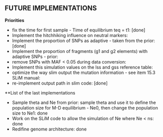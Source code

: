 ## **FUTURE IMPLEMENTATIONS**

**Priorities**
- fix the time for first sample - Time of equilibrium teq = t1: [done]
- Implement the hitchhiking influence on neutral markers:
- Implement the proportion of SNPs as adaptive - taken from the prior: [done]
- Implement the proportion of fragments (g1 and g2 elements) with adaptive SNPs - prior:
- remove SNPs with MAF < 0.05 during data conversion:
- Implement this simulation values on the lss and gss reference table:
- optimize the way slim output the mutation information - see item 15.3 SLiM manual:
- re-implement output path in slim code: [done]

**List of the last implementations
- Sample theta and Ne from prior: sample theta and use it to define the population size for M-D equilibrium - Ne0, then change the population size to Ne1: done
- Work on the SLiM code to allow the simulation of Ne where Ne < ns: done
- Redifine genome architecture: done
